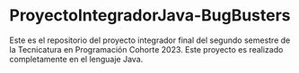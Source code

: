 # ProyectoIntegradorJava-BugBusters

Este es el repositorio del proyecto integrador final del segundo semestre de la Tecnicatura en Programación Cohorte 2023. 
Este proyecto es realizado completamente en el lenguaje Java.
